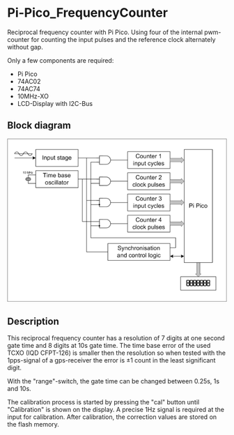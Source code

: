 # Pi-Pico_FrequencyCounter
Reciprocal frequency counter with Pi Pico.
Using four of the internal pwm-counter for counting the input pulses and the reference clock alternately without gap.

Only a few components are required:
- Pi Pico
- 74AC02
- 74AC74
- 10MHz-XO
- LCD-Display with I2C-Bus

## Block diagram
![blockdiagram](docs/blockdiagram.png)

## Description
This reciprocal frequency counter has a resolution of 7 digits at one second gate time and 8 digits at 10s gate time.
The time base error of the used TCXO (IQD CFPT-126) is smaller then the resolution so when tested with the 1pps-signal of a gps-receiver the error is ±1 count in the least significant digit.

With the "range"-switch, the gate time can be changed between 0.25s, 1s and 10s.

The calibration process is started by pressing the "cal" button until "Calibration" is shown on the display. A precise 1Hz signal is required at the input for calibration. After calibration, the correction values are stored on the flash memory.
